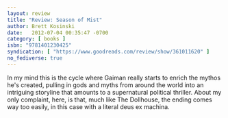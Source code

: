 ```yaml
---
layout: review
title: "Review: Season of Mist"
author: Brett Kosinski
date:   2012-07-04 00:35:47 -0700
category: [ books ]
isbn: "9781401230425"
syndication: [ "https://www.goodreads.com/review/show/361011620" ]
no_fediverse: true
---
```


In my mind this is the cycle where Gaiman really starts to enrich the mythos he's created, pulling in gods and myths from around the world into an intriguing storyline that amounts to a supernatural political thriller. About my only complaint, here, is that, much like The Dollhouse, the ending comes way too easily, in this case with a literal deus ex machina.
